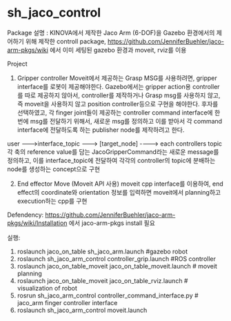 # sh_jaco_control
Package 설명 : KINOVA에서 제작한 Jaco Arm (6-DOF)을 Gazebo 환경에서의 제어하기 위해 제작한 controll package, https://github.com/JenniferBuehler/jaco-arm-pkgs/wiki 에서 이미 세팅된 gazebo 환경과 moveit, rviz를 이용

Project
1. Gripper controller
Moveit에서 제공하는 Grasp MSG를 사용하려면,  gripper interface를 로봇이 제공해야한다.
Gazebo에서는 gripper action용 controller를 따로 제공하지 않아서, controller를 제작하거나 Grasp msg를 사용하지 않고, 즉 moveit을 사용하지 않고 position controller등으로 구현을 해야한다.
후자를 선택하였고, 각 finger joint들이 제공하는 controller command interface에 한번에 msg를 전달하기 위해서,  새로운 msg를 정의하고 이를 받아서 각 command interface에 전달하도록 하는 publisher node를 제작하려고 한다.

user --->interface_topic ---> [target_node] ----> each controllers topic
각 축의 reference value를 담는 JacoGripperCommand라는 새로운 message를 정의하고, 이를 interface_topic에 전달하여 각각의 controller의 topic에 분배하는 node를 생성하는 concept으로 구현


2. End effector Move (Moveit API 사용)
moveit cpp interface를 이용하여, end effect의 coordinate와 orientation 정보를 입력하면 moveit에서 planning하고 execution하는 cpp를 구현

Defendency:
https://github.com/JenniferBuehler/jaco-arm-pkgs/wiki/Installation 에서 jaco-arm-pkgs install 필요 


실행:
1. roslaunch jaco_on_table sh_jaco_arm.launch  #gazebo robot
2. roslaunch sh_jaco_arm_control controller_grip.launch #ROS controller
3. roslaunch jaco_on_table_moveit jaco_on_table_moveit.launch # moveit planning
4. roslaunch jaco_on_table_moveit jaco_on_table_rviz.launch # visualization of robot
5. rosrun sh_jaco_arm_control controller_command_interface.py # jaco_arm finger controller interface
6. roslaunch sh_jaco_arm_control moveit.launch
